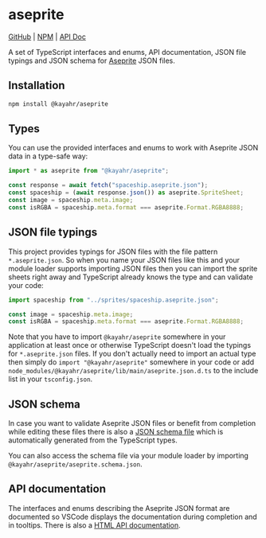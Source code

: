 aseprite
========

[GitHub] | [NPM] | [API Doc]

A set of TypeScript interfaces and enums, API documentation, JSON file typings and JSON schema for [Aseprite] JSON files.

Installation
------------

```sh
npm install @kayahr/aseprite
```

Types
-----

You can use the provided interfaces and enums to work with Aseprite JSON data in a type-safe way:

```typescript
import * as aseprite from "@kayahr/aseprite";

const response = await fetch("spaceship.aseprite.json");
const spaceship = (await response.json()) as aseprite.SpriteSheet;
const image = spaceship.meta.image;
const isRGBA = spaceship.meta.format === aseprite.Format.RGBA8888;
```

JSON file typings
-----------------

This project provides typings for JSON files with the file pattern `*.aseprite.json`. So when you name your JSON files like this and your module loader supports importing JSON files then you can import the sprite sheets right away and TypeScript already knows the type and can validate your code:

```typescript
import spaceship from "../sprites/spaceship.aseprite.json";

const image = spaceship.meta.image;
const isRGBA = spaceship.meta.format === aseprite.Format.RGBA8888;
```

Note that you have to import `@kayahr/aseprite` somewhere in your application at least once or otherwise TypeScript doesn't load the typings for `*.aseprite.json` files. If you don't actually need to import an actual type then simply do `import "@kayahr/aseprite"` somewhere in your code or add `node_modules/@kayahr/aseprite/lib/main/aseprite.json.d.ts` to the include list in your `tsconfig.json`.

JSON schema
-----------

In case you want to validate Aseprite JSON files or benefit from completion while editing these files there is also a [JSON schema file](https://kayahr.github.io/aseprite/aseprite.schema.json) which is automatically generated from the TypeScript types.

You can also access the schema file via your module loader by importing `@kayahr/aseprite/aseprite.schema.json`.

API documentation
-----------------

The interfaces and enums describing the Aseprite JSON format are documented so VSCode displays the documentation during completion and in tooltips. There is also a [HTML API documentation](https://kayahr.github.io/aseprite/).


[API Doc]: https://kayahr.github.io/aseprite/
[GitHub]: https://github.com/kayahr/aseprite
[NPM]: https://www.npmjs.com/package/@kayahr/aseprite
[Aseprite]: https://www.aseprite.org/
